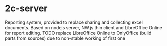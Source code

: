 # 2c-server
Reporting system, provided to replace sharing and collecting excel documents. Based on nodejs server, NW.js thin client and LibreOffice Online for report editing.
TODO replace LibreOffice Online to OnlyOffice (build parts from sources) due to non-stable working of first one
